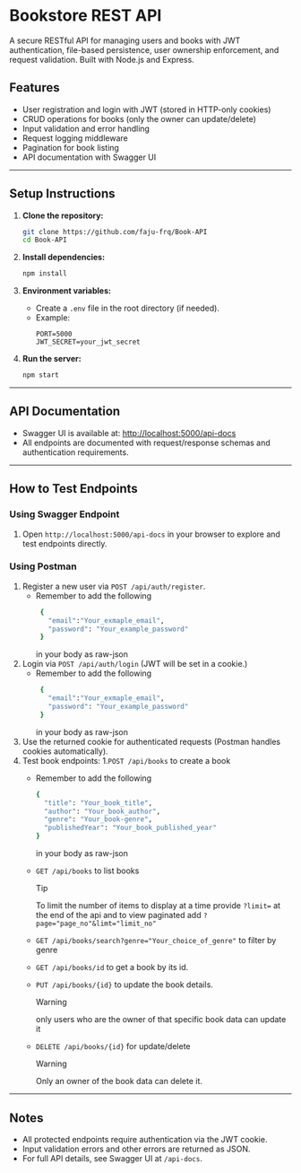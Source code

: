# Bookstore REST API

A secure RESTful API for managing users and books with JWT authentication, file-based persistence, user ownership enforcement, and request validation. Built with Node.js and Express.

## Features

- User registration and login with JWT (stored in HTTP-only cookies)
- CRUD operations for books (only the owner can update/delete)
- Input validation and error handling
- Request logging middleware
- Pagination for book listing
- API documentation with Swagger UI

---

## Setup Instructions

1. **Clone the repository:**

   ```bash
   git clone https://github.com/faju-frq/Book-API
   cd Book-API
   ```

2. **Install dependencies:**

   ```bash
   npm install
   ```

3. **Environment variables:**

   - Create a `.env` file in the root directory (if needed).
   - Example:
     ```env
     PORT=5000
     JWT_SECRET=your_jwt_secret
     ```

4. **Run the server:**
   ```bash
   npm start
   ```

---

## API Documentation

- Swagger UI is available at: [http://localhost:5000/api-docs](http://localhost:5000/api-docs)
- All endpoints are documented with request/response schemas and authentication requirements.

---

## How to Test Endpoints

### Using Swagger Endpoint

1. Open `http://localhost:5000/api-docs` in your browser to explore and test endpoints directly.

### Using Postman

1. Register a new user via `POST /api/auth/register`.
   - Remember to add the following
     ```bash
      {
        "email":"Your_exmaple_email",
        "password": "Your_example_password"
      }
     ```
     in your body as raw-json
2. Login via `POST /api/auth/login` (JWT will be set in a cookie.)
   - Remember to add the following
     ```bash
      {
        "email":"Your_exmaple_email",
        "password": "Your_example_password"
      }
     ```
     in your body as raw-json
3. Use the returned cookie for authenticated requests (Postman handles cookies automatically).
4. Test book endpoints: 1.`POST /api/books` to create a book
   - Remember to add the following
     ```bash
     {
       "title": "Your_book_title",
       "author": "Your_book_author",
       "genre": "Your_book-genre",
       "publishedYear": "Your_book_published_year"
     }
     ```
     in your body as raw-json
   - `GET /api/books` to list books
     > [!TIP]
     > To limit the number of items to display at a time provide `?limit=` at the end of the api and to view paginated add `?page="page_no"&limt="limit_no"`
   - `GET /api/books/search?genre="Your_choice_of_genre"` to filter by genre
   - `GET /api/books/id` to get a book by its id.
   - `PUT /api/books/{id}` to update the book details.

     > [!WARNING]
     > only users who are the owner of that specific book data can update it

   - `DELETE /api/books/{id}` for update/delete
     > [!WARNING]
     > Only an owner of the book data can delete it.

---

## Notes

- All protected endpoints require authentication via the JWT cookie.
- Input validation errors and other errors are returned as JSON.
- For full API details, see Swagger UI at `/api-docs`.
